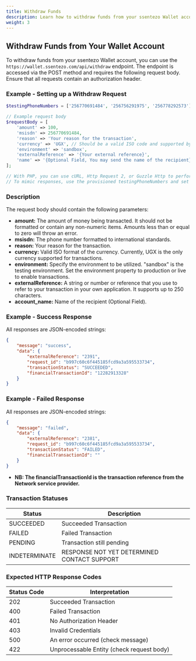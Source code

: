 ```yaml
---
title: Withdraw Funds
description: Learn how to withdraw funds from your ssentezo Wallet account.
weight: 3
---
```


## Withdraw Funds from Your Wallet Account

To withdraw funds from your ssentezo Wallet account, you can use the `https://wallet.ssentezo.com/api/withdraw` endpoint. The endpoint is accessed via the POST method and requires the following request body. Ensure that all requests contain an authorization header.

### Example - Setting up a Withdraw Request

```php
$testingPhoneNumbers = ['256770691484', '256756291975', '256778292573'];

// Example request body
$requestBody = [
    'amount' => 100,
    'msisdn' => 256770691484,
    'reason' => 'Your reason for the transaction',
    'currency' => 'UGX', // Should be a valid ISO code and supported by your wallet
    'environment' => 'sandbox',
    'externalReference' => '{Your external reference}',
    'name' => '{Optional Field, You may send the name of the recipient}',
];

// With PHP, you can use cURL, Http Request 2, or Guzzle Http to perform this request.
// To mimic responses, use the provisioned testingPhoneNumbers and set the environment to sandbox.
```

### Description

The request body should contain the following parameters:

- **amount:** The amount of money being transacted. It should not be formatted or contain any non-numeric items. Amounts less than or equal to zero will throw an error.
- **msisdn:** The phone number formatted to international standards.
- **reason:** Your reason for the transaction.
- **currency:** Valid ISO format of the currency. Currently, UGX is the only currency supported for transactions.
- **environment:** Specify the environment to be utilized. "sandbox" is the testing environment. Set the environment property to production or live to enable transactions.
- **externalReference:** A string or number or reference that you use to refer to your transaction in your own application. It supports up to 250 characters.
- **account_name:** Name of the recipient (Optional Field).

### Example - Success Response

All responses are JSON-encoded strings:

```json
{
    "message": "success",
    "data": {
        "externalReference": "2391",
        "request_id": "b997c60c6f445185fcd9a3a595533734",
        "transactionStatus": "SUCCEEDED",
        "financialTransactionId": "12282913328"
    }
}
```

### Example - Failed  Response

All responses are JSON-encoded strings:

```json
{
    "message": "failed",
    "data": {
        "externalReference": "2381",
        "request_id": "b997c60c6f445185fcd9a3a595533734",
        "transactionStatus": "FAILED",
        "financialTransactionId": ""
    }
}

```

-  **NB: The financialTransactionId is the transaction reference from the Network service provider.**

### Transaction Statuses

| Status          | Description               |
| --------------- | ------------------------- |
| SUCCEEDED       | Succeeded Transaction     |
| FAILED          | Failed Transaction        |
| PENDING         | Transaction still pending |
| INDETERMINATE   | RESPONSE NOT YET DETERMINED CONTACT SUPPORT |

### Expected HTTP Response Codes

| Status Code | Interpretation                  |
| ----------- | ------------------------------- |
| 202         | Succeeded Transaction           |
| 400         | Failed Transaction              |
| 401         | No Authorization Header        |
| 403         | Invalid Credentials             |
| 500         | An error occurred (check message)|
| 422         | Unprocessable Entity (check request body)|


